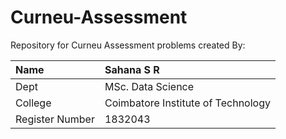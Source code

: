 # Curneu-Assessment
Repository for Curneu Assessment problems created By:

| Name            | Sahana S R                          | 
| :-------------  |:----------------------------------  | 
| Dept            | MSc. Data Science                   | 
| College         | Coimbatore Institute of Technology  |   
| Register Number | 1832043                             |  

